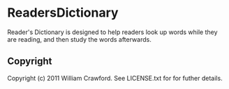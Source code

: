 # ReadersDictionary

Reader's Dictionary is designed to help readers look up words while they are reading, and then study the words afterwards.

## Copyright

Copyright (c) 2011 William Crawford. See LICENSE.txt for for futher details.

